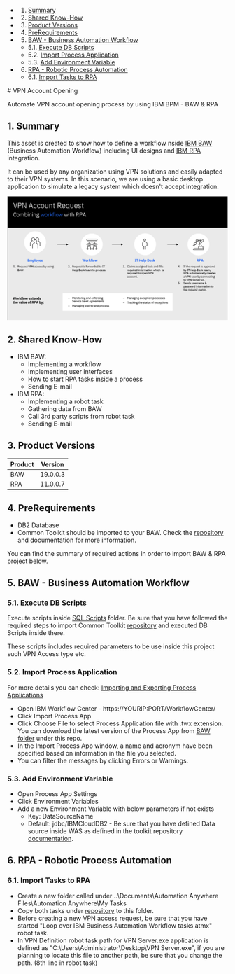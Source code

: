<!-- vscode-markdown-toc -->
* 1. [Summary](#Summary)
* 2. [Shared Know-How](#SharedKnow-How)
* 3. [Product Versions](#ProductVersions)
* 4. [ PreRequirements](#PreRequirements)
* 5. [BAW - Business Automation Workflow](#BAW-BusinessAutomationWorkflow)
	* 5.1. [Execute DB Scripts](#ExecuteDBScripts)
	* 5.2. [ Import Process Application](#ImportProcessApplication)
	* 5.3. [ Add Environment Variable](#AddEnvironmentVariable)
* 6. [RPA - Robotic Process Automation](#RPA-RoboticProcessAutomation)
	* 6.1. [Import Tasks to RPA](#ImportTaskstoRPA)

<!-- vscode-markdown-toc-config
	numbering=true
	autoSave=true
	/vscode-markdown-toc-config -->
<!-- /vscode-markdown-toc --># VPN Account Opening
Automate VPN account opening process by using IBM BPM - BAW &amp; RPA

##  1. <a name='Summary'></a>Summary

This asset is created to show how to define a workflow nside [IBM BAW](https://www.ibm.com/products/business-automation-workflow) (Business Automation Workflow) including UI designs and [IBM RPA](https://www.ibm.com/automation/rpa) integration. 

It can be used by any organization using VPN solutions and easily adapted to their VPN systems. In this scenario, we are using a basic desktop application to simulate a legacy system which doesn't accept integration. 

![](https://raw.githubusercontent.com/DBA-Turkiye/VPNAccountOpening/master/Documentation/images/VPN%20Request%20Diagram.png)

##  2. <a name='SharedKnow-How'></a>Shared Know-How
 * IBM BAW:
    * Implementing a workflow
    * Implementing user interfaces 
    * How to start RPA tasks inside a process
    * Sending E-mail
  * IBM RPA:
    * Implementing a robot task
    * Gathering data from BAW
    * Call 3rd party scripts from robot task
    * Sending E-mail


##  3. <a name='ProductVersions'></a>Product Versions
| Product       | Version       | 
| ------------- |:-------------:| 
| BAW       | 19.0.0.3		|	 
| RPA    |  11.0.0.7    |

##  4. <a name='PreRequirements'></a> PreRequirements
* DB2 Database
* Common Toolkit should be imported to your BAW. Check the [repository](https://github.com/DBA-Turkiye/BAWCommonToolkit) and documentation for more information. 

You can find the summary of required actions in order to import BAW & RPA project below. 
##  5. <a name='BAW-BusinessAutomationWorkflow'></a>BAW - Business Automation Workflow
###  5.1. <a name='ExecuteDBScripts'></a>Execute DB Scripts
Execute scripts inside [SQL Scripts](https://github.com/DBA-Turkiye/VPNAccountOpening/tree/master/SQLScripts) folder. Be sure that you have followed the required steps to import Common Toolkit [repository](https://github.com/DBA-Turkiye/BAWCommonToolkit) and executed DB Scripts inside there.

These scripts includes required parameters to be use inside this project such VPN Access type etc. 

###  5.2. <a name='ImportProcessApplication'></a> Import Process Application

For more details you can check: [Importing and Exporting Process Applications](https://www.ibm.com/support/knowledgecenter/SS8JB4/com.ibm.wbpm.admin.doc/topics/managing_process_applications_E.html)

* Open IBM Workflow Center - https://YOURIP:PORT/WorkflowCenter/
* Click Import Process App
* Click Choose File to select Process Application file with .twx extension. You can download the latest version of the Process App from [BAW folder](https://github.com/DBA-Turkiye/VPNAccountOpening/tree/master/BAW) under this repo.  
* In the Import Process App window, a name and acronym have been specified based on information in the file you selected.
* You can filter the messages by clicking Errors or Warnings.

###  5.3. <a name='AddEnvironmentVariable'></a> Add Environment Variable

* Open Process App Settings
* Click Environment Variables
* Add a new Environment Variable with below parameters if not exists
  * Key: DataSourceName
  * Default: jdbc/IBMCloudDB2 - Be sure that you have defined Data source inside WAS as defined in the toolkit repository [documentation](https://github.com/DBA-Turkiye/BAWCommonToolkit#define-jdbc-resource-on-was).

##  6. <a name='RPA-RoboticProcessAutomation'></a>RPA - Robotic Process Automation
###  6.1. <a name='ImportTaskstoRPA'></a>Import Tasks to RPA

* Create a new folder called under ..\Documents\Automation Anywhere Files\Automation Anywhere\My Tasks
* Copy both tasks under [repository](https://github.com/DBA-Turkiye/VPNAccountOpening/tree/master/RPA) to this folder. 
* Before creating a new VPN access request, be sure that you have started "Loop over IBM Business Automation Workflow tasks.atmx" robot task.
* In VPN Definition robot task path for VPN Server.exe application is defined as "C:\Users\Administrator\Desktop\VPN Server.exe", if you are planning to locate this file to another path, be sure that you change the path. (8th line in robot task)

